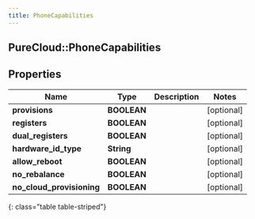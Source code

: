```yaml
---
title: PhoneCapabilities
---
```

## PureCloud::PhoneCapabilities

## Properties

|Name | Type | Description | Notes|
|------------ | ------------- | ------------- | -------------|
| **provisions** | **BOOLEAN** |  | [optional] |
| **registers** | **BOOLEAN** |  | [optional] |
| **dual_registers** | **BOOLEAN** |  | [optional] |
| **hardware_id_type** | **String** |  | [optional] |
| **allow_reboot** | **BOOLEAN** |  | [optional] |
| **no_rebalance** | **BOOLEAN** |  | [optional] |
| **no_cloud_provisioning** | **BOOLEAN** |  | [optional] |
{: class="table table-striped"}


